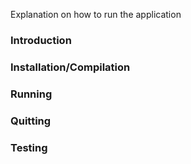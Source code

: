 Explanation on how to run the application

### Introduction



### Installation/Compilation


### Running 


### Quitting


### Testing
